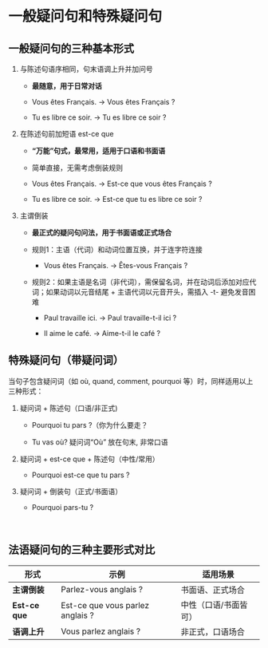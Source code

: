 # 一般疑问句和特殊疑问句


## 一般疑问句的三种基本形式

   1. 与陈述句语序相同，句末语调上升并加问号

        - **最随意，用于日常对话**
  
        - Vous êtes Français. → Vous êtes Français ?
  
        - Tu es libre ce soir. → Tu es libre ce soir ?


2. 在陈述句前加短语 est-ce que

     - **“万能”句式，最常用，适用于口语和书面语**
  
     - 简单直接，无需考虑倒装规则

     - Vous êtes Français. → Est-ce que vous êtes Français ?

     - Tu es libre ce soir. → Est-ce que tu es libre ce soir ?

3.  主谓倒装

     - **最正式的疑问句问法，用于书面语或正式场合**

     - 规则1：主语（代词）和动词位置互换，并于连字符连接

       - Vous êtes Français. → Êtes-vous Français ?

     - 规则2：如果主语是名词（非代词），需保留名词，并在动词后添加对应代词；如果动词以元音结尾 + 主语代词以元音开头，需插入 -t- 避免发音困难

       - Paul travaille ici. → Paul travaille-t-il ici ?

       - Il aime le café. → Aime-t-il le café ?


## 特殊疑问句（带疑问词）

当句子包含疑问词（如 où, quand, comment, pourquoi 等）时，同样适用以上三种形式：


1. 疑问词 + 陈述句（口语/非正式)
   - Pourquoi tu pars ?（你为什么要走？

   - Tu vas où? 疑问词“Où” 放在句末, 非常口语

2. 疑问词 + est-ce que + 陈述句（中性/常用）
   - Pourquoi est-ce que tu pars ?

3. 疑问词 + 倒装句（正式/书面语）
   - Pourquoi pars-tu ?

&nbsp;

## 法语疑问句的三种主要形式对比

| 形式  | 示例  | 适用场景   |
|-------|--------|------|
| **主谓倒装** | Parlez-vous anglais ?   | 书面语、正式场合   |
| **Est-ce que** | Est-ce que vous parlez anglais ? | 中性（口语/书面皆可）|
| **语调上升** | Vous parlez anglais ?    | 非正式，口语场合    |